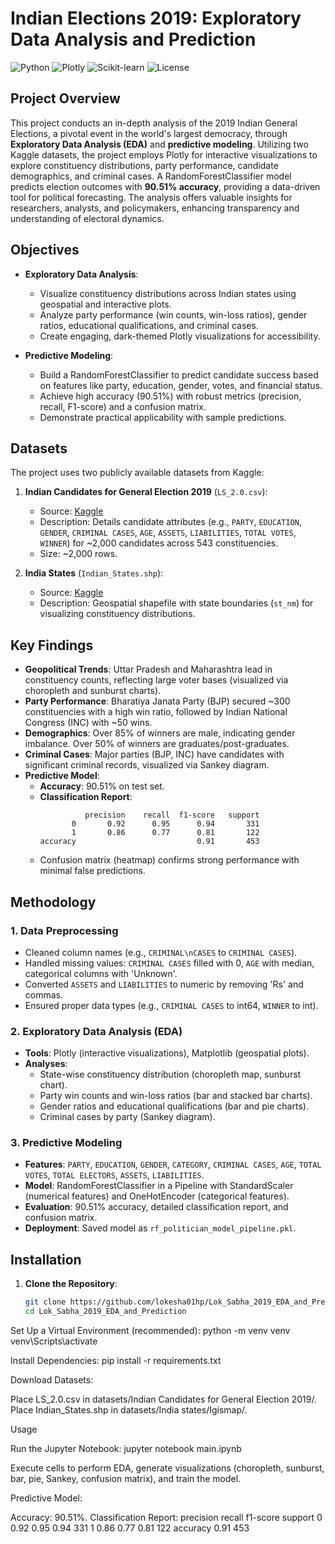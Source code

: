 # Indian Elections 2019: Exploratory Data Analysis and Prediction

![Python](https://img.shields.io/badge/Python-3.8%2B-blue) ![Plotly](https://img.shields.io/badge/Plotly-4.0%2B-orange) ![Scikit-learn](https://img.shields.io/badge/Scikit--learn-1.0%2B-green) ![License](https://img.shields.io/badge/License-MIT-yellow)

## Project Overview

This project conducts an in-depth analysis of the 2019 Indian General Elections, a pivotal event in the world's largest democracy, through **Exploratory Data Analysis (EDA)** and **predictive modeling**. Utilizing two Kaggle datasets, the project employs Plotly for interactive visualizations to explore constituency distributions, party performance, candidate demographics, and criminal cases. A RandomForestClassifier model predicts election outcomes with **90.51% accuracy**, providing a data-driven tool for political forecasting. The analysis offers valuable insights for researchers, analysts, and policymakers, enhancing transparency and understanding of electoral dynamics.

## Objectives

- **Exploratory Data Analysis**:
  - Visualize constituency distributions across Indian states using geospatial and interactive plots.
  - Analyze party performance (win counts, win-loss ratios), gender ratios, educational qualifications, and criminal cases.
  - Create engaging, dark-themed Plotly visualizations for accessibility.

- **Predictive Modeling**:
  - Build a RandomForestClassifier to predict candidate success based on features like party, education, gender, votes, and financial status.
  - Achieve high accuracy (90.51%) with robust metrics (precision, recall, F1-score) and a confusion matrix.
  - Demonstrate practical applicability with sample predictions.

## Datasets

The project uses two publicly available datasets from Kaggle:

1. **Indian Candidates for General Election 2019** (`LS_2.0.csv`):
   - Source: [Kaggle](https://www.kaggle.com/datasets/prakrutchauhan/indian-candidates-for-general-election-2019)
   - Description: Details candidate attributes (e.g., `PARTY`, `EDUCATION`, `GENDER`, `CRIMINAL CASES`, `AGE`, `ASSETS`, `LIABILITIES`, `TOTAL VOTES`, `WINNER`) for ~2,000 candidates across 543 constituencies.
   - Size: ~2,000 rows.

2. **India States** (`Indian_States.shp`):
   - Source: [Kaggle](https://www.kaggle.com/datasets/somacodes/india-states)
   - Description: Geospatial shapefile with state boundaries (`st_nm`) for visualizing constituency distributions.

## Key Findings

- **Geopolitical Trends**: Uttar Pradesh and Maharashtra lead in constituency counts, reflecting large voter bases (visualized via choropleth and sunburst charts).
- **Party Performance**: Bharatiya Janata Party (BJP) secured ~300 constituencies with a high win ratio, followed by Indian National Congress (INC) with ~50 wins.
- **Demographics**: Over 85% of winners are male, indicating gender imbalance. Over 50% of winners are graduates/post-graduates.
- **Criminal Cases**: Major parties (BJP, INC) have candidates with significant criminal records, visualized via Sankey diagram.
- **Predictive Model**:
  - **Accuracy**: 90.51% on test set.
  - **Classification Report**:
    ```
              precision    recall  f1-score   support
           0       0.92      0.95      0.94       331
           1       0.86      0.77      0.81       122
    accuracy                           0.91       453
    ```
  - Confusion matrix (heatmap) confirms strong performance with minimal false predictions.

## Methodology

### 1. Data Preprocessing
- Cleaned column names (e.g., `CRIMINAL\nCASES` to `CRIMINAL CASES`).
- Handled missing values: `CRIMINAL CASES` filled with 0, `AGE` with median, categorical columns with 'Unknown'.
- Converted `ASSETS` and `LIABILITIES` to numeric by removing 'Rs' and commas.
- Ensured proper data types (e.g., `CRIMINAL CASES` to int64, `WINNER` to int).

### 2. Exploratory Data Analysis (EDA)
- **Tools**: Plotly (interactive visualizations), Matplotlib (geospatial plots).
- **Analyses**:
  - State-wise constituency distribution (choropleth map, sunburst chart).
  - Party win counts and win-loss ratios (bar and stacked bar charts).
  - Gender ratios and educational qualifications (bar and pie charts).
  - Criminal cases by party (Sankey diagram).

### 3. Predictive Modeling
- **Features**: `PARTY`, `EDUCATION`, `GENDER`, `CATEGORY`, `CRIMINAL CASES`, `AGE`, `TOTAL VOTES`, `TOTAL ELECTORS`, `ASSETS`, `LIABILITIES`.
- **Model**: RandomForestClassifier in a Pipeline with StandardScaler (numerical features) and OneHotEncoder (categorical features).
- **Evaluation**: 90.51% accuracy, detailed classification report, and confusion matrix.
- **Deployment**: Saved model as `rf_politician_model_pipeline.pkl`.



## Installation

1. **Clone the Repository**:
   ```bash
   git clone https://github.com/lokesha01hp/Lok_Sabha_2019_EDA_and_Prediction.git
   cd Lok_Sabha_2019_EDA_and_Prediction


Set Up a Virtual Environment (recommended):
python -m venv venv
venv\Scripts\activate


Install Dependencies:
pip install -r requirements.txt



Download Datasets:

Place LS_2.0.csv in datasets/Indian Candidates for General Election 2019/.
Place Indian_States.shp in datasets/India states/Igismap/.



Usage

Run the Jupyter Notebook:
jupyter notebook main.ipynb


Execute cells to perform EDA, generate visualizations (choropleth, sunburst, bar, pie, Sankey, confusion matrix), and train the model.





Predictive Model:

Accuracy: 90.51%.
Classification Report:          precision    recall  f1-score   support
       0       0.92      0.95      0.94       331
       1       0.86      0.77      0.81       122
accuracy                           0.91       453





